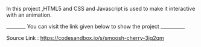 In this project ,HTML5 and CSS and Javascript is used to make it interactive with an animation.

________ You can visit the link given below to show the project __________

Source Link : https://codesandbox.io/s/smoosh-cherry-3jq2qm